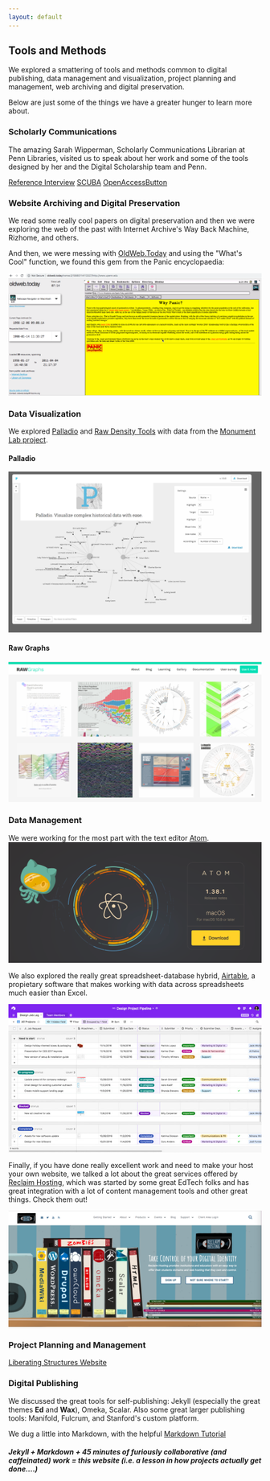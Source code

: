 ```yaml
---
layout: default
---
```


## Tools and Methods

We explored a smattering of tools and methods common to digital publishing, data management and visualization, project planning and management, web archiving and digital preservation.

Below are just some of the things we have a greater hunger to learn more about.

### Scholarly Communications

The amazing Sarah Wipperman, Scholarly Communications Librarian at Penn Libraries, visited us to speak about her work and some of the tools designed by her and the Digital Scholarship team and Penn.

[Reference Interview](https://opencommons.uconn.edu/cgi/viewcontent.cgi?article=1012&context=libr_pubs)
[SCUBA](http://bit.ly/creatingdefinitions)
[OpenAccessButton](https://openaccessbutton.org/)

### Website Archiving and Digital Preservation

We read some really cool papers on digital preservation and then we were exploring the web of the past with Internet Archive's Way Back Machine, Rizhome, and others.

And then, we were messing with [OldWeb.Today](oldweb.today) and using the "What's Cool" function, we found this gem from the Panic encyclopaedia:

![Why Panic? Website](images/whypanic.png)

### Data Visualization

We explored [Palladio](http://hdlab.stanford.edu/palladio/) and [Raw Density Tools](https://app.rawgraphs.io/) with data from the [Monument Lab project](https://monumentlab.com/projects). 

#### Palladio
![Palladio image](images/tools_palladio.png)

#### Raw Graphs
![Raw Graphs image](images/tools_raw.png)

### Data Management

We were working for the most part with the text editor [Atom](https://atom.io/). 
![Atom text editor](images/tools_atom.png)

We also explored the really great spreadsheet-database hybrid, [Airtable](https://airtable.com/), a propietary software that makes working with data across spreadsheets much easier than Excel. 

![Airtable](images/tools_airtabl.jpg)

Finally, if you have done really excellent work and need to make your host your own website, we talked a lot about the great services offered by [Reclaim Hosting](https://reclaimhosting.com/), which was started by some great EdTech folks and has great integration with a lot of content management tools and other great things. Check them out!

![Reclaim Hosting Website Screen grab](images/tools_reclaim.png)

### Project Planning and Management

[Liberating Structures Website](http://www.liberatingstructures.com/)

### Digital Publishing 

We discussed the great tools for self-publishing: Jekyll (especially the great themes **Ed** and **Wax**), Omeka, Scalar. 
Also some great larger publishing tools: Manifold, Fulcrum, and Stanford's custom platform.

We dug a little into Markdown, with the helpful [Markdown Tutorial](https://www.markdowntutorial.com/)

#### _Jekyll + Markdown + 45 minutes of furiously collaborative (and caffeinated) work = this website (i.e. a lesson in how projects actually get done....)_


###  
